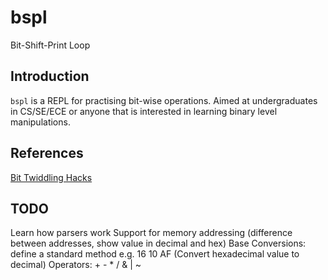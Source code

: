 # bspl
Bit-Shift-Print Loop

## Introduction

`bspl` is a REPL for practising bit-wise operations. Aimed at undergraduates in
CS/SE/ECE or anyone that is interested in learning binary level manipulations.

## References

[Bit Twiddling Hacks](http://graphics.stanford.edu/~seander/bithacks.html)

## TODO

Learn how parsers work
Support for memory addressing (difference between addresses, show value in decimal and hex)
Base Conversions: define a standard method e.g. 16 10 AF (Convert hexadecimal value to decimal)
Operators: + - * / & | ~
